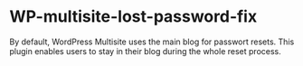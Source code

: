 # WP-multisite-lost-password-fix
By default, WordPress Multisite uses the main blog for passwort resets. This plugin enables users to stay in their blog during the whole reset process.
